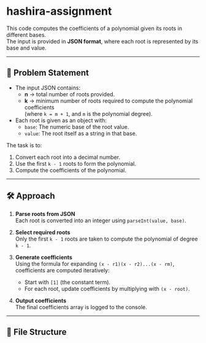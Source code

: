 # hashira-assignment


This code computes the coefficients of a polynomial given its roots in different bases.  
The input is provided in **JSON format**, where each root is represented by its base and value.

---

## 📌 Problem Statement

- The input JSON contains:
  - **n** → total number of roots provided.
  - **k** → minimum number of roots required to compute the polynomial coefficients  
    (where `k = m + 1`, and `m` is the polynomial degree).
- Each root is given as an object with:
  - `base`: The numeric base of the root value.
  - `value`: The root itself as a string in that base.

The task is to:
1. Convert each root into a decimal number.
2. Use the first `k - 1` roots to form the polynomial.
3. Compute the coefficients of the polynomial.

---

## 🛠️ Approach

1. **Parse roots from JSON**  
   Each root is converted into an integer using `parseInt(value, base)`.

2. **Select required roots**  
   Only the first `k - 1` roots are taken to compute the polynomial of degree `k - 1`.

3. **Generate coefficients**  
   Using the formula for expanding `(x - r1)(x - r2)...(x - rm)`, coefficients are computed iteratively:
   - Start with `[1]` (the constant term).
   - For each root, update coefficients by multiplying with `(x - root)`.

4. **Output coefficients**  
   The final coefficients array is logged to the console.

---

## 📂 File Structure

